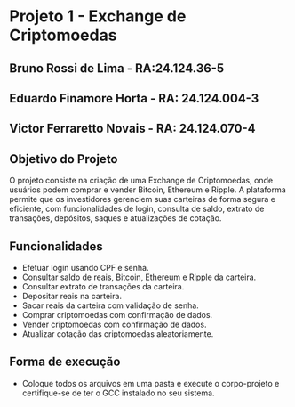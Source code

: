 # Projeto 1 - Exchange de Criptomoedas

## Bruno Rossi de Lima - RA:24.124.36-5
## Eduardo Finamore Horta - RA: 24.124.004-3 
## Victor Ferraretto Novais - RA: 24.124.070-4


## Objetivo do Projeto
O projeto consiste na criação de uma Exchange de Criptomoedas, onde usuários podem comprar e vender Bitcoin, Ethereum e Ripple. A plataforma permite que os investidores gerenciem suas carteiras de forma segura e eficiente, com funcionalidades de login, consulta de saldo, extrato de transações, depósitos, saques e atualizações de cotação.

## Funcionalidades
- Efetuar login usando CPF e senha.
- Consultar saldo de reais, Bitcoin, Ethereum e Ripple da carteira.
- Consultar extrato de transações da carteira.
- Depositar reais na carteira.
- Sacar reais da carteira com validação de senha.
- Comprar criptomoedas com confirmação de dados.
- Vender criptomoedas com confirmação de dados.
- Atualizar cotação das criptomoedas aleatoriamente.

## Forma de execução 
- Coloque todos os arquivos em uma pasta e execute o corpo-projeto e certifique-se de ter o GCC instalado no seu sistema.
